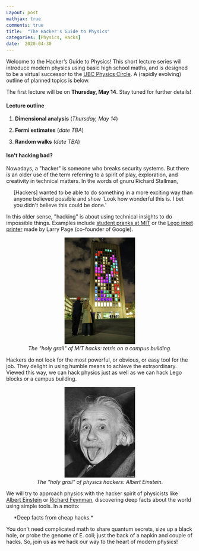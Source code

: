 ```yaml
---
Layout: post
mathjax: true
comments: true
title:  "The Hacker's Guide to Physics"
categories: [Physics, Hacks]
date:  2020-04-30
---
```


Welcome to the Hacker’s Guide to Physics!
This short lecture series will introduce modern physics
using basic high school maths, and is designed to be a virtual successor to the
[UBC Physics Circle](https://outreach.phas.ubc.ca/events/metro-vancouver-physics-circle/).
A (rapidly evolving) outline of planned topics is below.

The first lecture will be on **Thursday, May 14**.
Stay tuned for further details!

#### Lecture outline

1. **Dimensional analysis** (*Thursday, May 14*)
<!-- - Dimensions vs measurements -->
<!-- - The algebra of dimensions -->
<!-- - Buckingham π -->
<!-- - Fundamental constants -->
2. **Fermi estimates** (*date TBA*)
<!-- - Linear vs logarithmic rulers -->
<!-- - Geometric means -->
<!-- - Factorisation -->
<!-- - Generalised units -->
3. **Random walks** (*date TBA*)
<!--- Square root scaling -->
<!--- Polymers -->
<!--- Collisions -->
<!--- Brownian motion? -->
<!-- 4. **Thermodynamics** - Ideal gas law - Brownian motion - Energy -->
<!-- and entropy - The laws of thermodynamics 5. **Quantum -->
<!-- mechanics** - Polarisers and Stern-Gerlach - Superposition and -->
<!-- measurement - Entanglement - Quantum key -->
<!-- distribution 6. **Special relativity** - The triangle -->
<!-- inequality - Maximal proper time - Geodesics - Time, length and -->
<!-- energy 7. **Advanced topic 1** 8. **Advanced topic 2**  - -->
<!-- Fractals and scaling laws - Electromagnetism - Soap bubbles - -->
<!-- Black holes - White dwarfs - Feynman diagrams - Cosmology - -->
<!-- General relativity - Oscillators - Physical limits on computation -->

#### Isn't hacking bad?

Nowadays, a "hacker" is someone who breaks security systems.
But there is an older use of the term referring to a spirit of play,
exploration, and creativity in technical matters.
In the words of gnuru Richard Stallman,

<span style="padding-left: 20px; display:block">
[Hackers] wanted to be able to do something in a more
exciting way than anyone believed possible and show 'Look how
wonderful this is. I bet you didn't believe this could be done.'
</span>

In this older sense, "hacking" is about using technical insights to
do impossible things.
Examples include
[student pranks at MIT](https://en.wikipedia.org/wiki/Hacks_at_the_Massachusetts_Institute_of_Technology) or
the [Lego inket printer](http://infolab.stanford.edu/~page/lego.html)
made by Larry Page (co-founder of Google).

<figure>
    <div style="text-align:center"><img src
    ="/images/posts/tetris-hack.jpg" width="45%"/>
		    <figcaption><i>The "holy grail" of MIT hacks: tetris on a campus building.</i></figcaption>
	</div>
	</figure>

Hackers do not look for the most powerful, or obvious,
or easy tool for the job.
They delight in using humble means to achieve the extraordinary.
Viewed this way, we can hack physics just as well as we can hack Lego blocks or a campus
building.

<figure>
    <div style="text-align:center"><img src
    ="/images/posts/einstein.jpg" width="45%"/>
		    <figcaption><i>The "holy grail" of physics hackers: Albert
    Einstein.</i></figcaption>
	</div>
	</figure>

We will try to approach physics with the hacker spirit of physicists
like [Albert Einstein](https://en.wikipedia.org/wiki/Albert_einstein)
or
[Richard Feynman](https://en.wikipedia.org/wiki/Richard_Feynman),
discovering deep facts about the world using simple tools. In a
motto:

<span style="padding-left: 20px; display:block">
*Deep facts from cheap hacks.*
</span>

You don't need complicated math to share quantum secrets, size up a
black hole, or probe the genome of E. coli; just the back of a napkin
and couple of hacks.
So, join us as we hack our way to the heart of modern physics!

